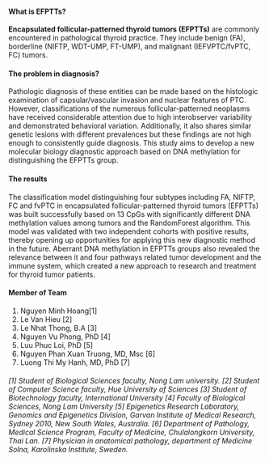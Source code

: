 #### What is EFPTTs?

**Encapsulated follicular-patterned thyroid tumors (EFPTTs)** are commonly encountered in pathological thyroid practice. They include benign (FA), borderline (NIFTP, WDT-UMP, FT-UMP), and malignant (IEFVPTC/fvPTC, FC) tumors.

#### The problem in diagnosis?

Pathologic diagnosis of these entities can be made based on the histologic examination of capsular/vascular
invasion and nuclear features of PTC. However, classifications of the numerous follicular-patterned neoplasms have received considerable attention due to high interobserver variability and demonstrated behavioral variation. Additionally, it also
shares similar genetic lesions with different prevalences but these findings are not high enough to consistently guide diagnosis. This study aims to develop a new molecular biology diagnostic approach based on DNA methylation for distinguishing the EFPTTs
group.

#### The results 

The classification model distinguishing four subtypes including FA, NIFTP, FC and fvPTC in encapsulated follicular-patterned thyroid tumors (EFPTTs) was built successfully based on 13 CpGs with significantly different DNA methylation values among tumors and the RandomForest algorithm. This model was validated with two independent cohorts with positive results, thereby opening up opportunities for
applying this new diagnostic method in the future. Aberrant DNA methylation in EFPTTs groups also revealed the relevance between it and four pathways related tumor development and the immune system, which created a new approach to research and
treatment for thyroid tumor patients.

#### Member of Team 

1. Nguyen Minh Hoang[1]
2. Le Van Hieu [2]
3. Le Nhat Thong, B.A [3]
4. Nguyen Vu Phong, PhD [4]
5. Luu Phuc Loi, PhD [5]
6. Nguyen Phan Xuan Truong, MD, Msc [6]
7. Luong Thi My Hanh, MD, PhD [7]

#### 
*[1] Student of Biological Sciences faculty, Nong Lam university.*
*[2] Student of Computer Science faculty, Hue University of Sciences*
*[3] Student of Biotechnology faculty, International University*
*[4] Faculty of Biological Sciences, Nong Lam University*
*[5] Epigenetics Research Laboratory, Genomics and Epigenetics Division, Garvan Institute of Medical Research, Sydney 2010, New South Wales, Australia.*
*[6] Department of Pathology, Medical Science Program, Faculty of Medicine, Chulalongkorn University, Thai Lan.*
*[7] Physician in anatomical pathology, department of Medicine Solna, Karolinska Institute, Sweden.*

